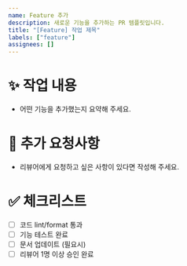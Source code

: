```yaml
---
name: Feature 추가
description: 새로운 기능을 추가하는 PR 템플릿입니다.
title: "[Feature] 작업 제목"
labels: ["feature"]
assignees: []
---
```


# ✨ 작업 내용
- 어떤 기능을 추가했는지 요약해 주세요.

# 📝 추가 요청사항
- 리뷰어에게 요청하고 싶은 사항이 있다면 작성해 주세요.

# ✅ 체크리스트
- [ ] 코드 lint/format 통과
- [ ] 기능 테스트 완료
- [ ] 문서 업데이트 (필요시)
- [ ] 리뷰어 1명 이상 승인 완료
